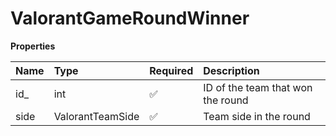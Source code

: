 # ValorantGameRoundWinner

**Properties**

| Name | Type             | Required | Description                       |
| :--- | :--------------- | :------- | :-------------------------------- |
| id\_ | int              | ✅       | ID of the team that won the round |
| side | ValorantTeamSide | ✅       | Team side in the round            |
